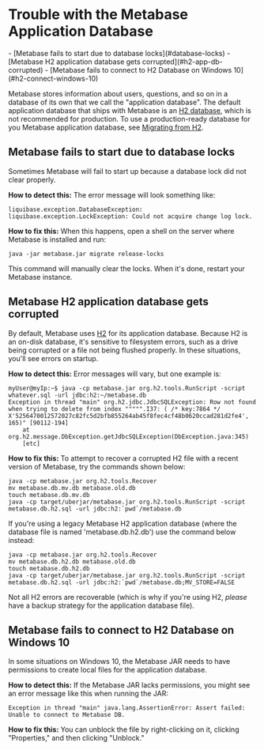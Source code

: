# Trouble with the Metabase Application Database

<div class='doc-toc' markdown=1>
- [Metabase fails to start due to database locks](#database-locks)
- [Metabase H2 application database gets corrupted](#h2-app-db-corrupted)
- [Metabase fails to connect to H2 Database on Windows 10](#h2-connect-windows-10)
</div>

Metabase stores information about users, questions, and so on in a database of its own that we call the "application database". The default application database that ships with Metabase is an [H2 database][what-is-h2], which is not recommended for production. To use a production-ready database for you Metabase application database, see [Migrating from H2][migrating]. 

<h2 id="database-locks">Metabase fails to start due to database locks</h2>

Sometimes Metabase will fail to start up because a database lock did not clear properly. 

**How to detect this:** The error message will look something like:

```
liquibase.exception.DatabaseException: liquibase.exception.LockException: Could not acquire change log lock.
```

**How to fix this:** When this happens, open a shell on the server where Metabase is installed and run:

```
java -jar metabase.jar migrate release-locks
```

This command will manually clear the locks. When it's done, restart your Metabase instance.

<h2 id="h2-app-db-corrupted">Metabase H2 application database gets corrupted</h2>

By default, Metabase uses [H2][what-is-h2] for its application database. Because H2 is an on-disk database, it's sensitive to filesystem errors, such as a drive being corrupted or a file not being flushed properly. In these situations, you'll see errors on startup. 

**How to detect this:** Error messages will vary, but one example is:

```
myUser@myIp:~$ java -cp metabase.jar org.h2.tools.RunScript -script whatever.sql -url jdbc:h2:~/metabase.db
Exception in thread "main" org.h2.jdbc.JdbcSQLException: Row not found when trying to delete from index """"".I37: ( /* key:7864 */ X'5256470012572027c82fc5d2bfb855264ab45f8fec4cf48b0620ccad281d2fe4', 165)" [90112-194]
    at org.h2.message.DbException.getJdbcSQLException(DbException.java:345)
    [etc]
```

**How to fix this:** To attempt to recover a corrupted H2 file with a recent version of Metabase, try the commands shown below:

```
java -cp metabase.jar org.h2.tools.Recover
mv metabase.db.mv.db metabase.old.db
touch metabase.db.mv.db
java -cp target/uberjar/metabase.jar org.h2.tools.RunScript -script metabase.db.h2.sql -url jdbc:h2:`pwd`/metabase.db
```

If you're using a legacy Metabase H2 application database (where the database file is named 'metabase.db.h2.db') use the command below instead:

```
java -cp metabase.jar org.h2.tools.Recover
mv metabase.db.h2.db metabase.old.db
touch metabase.db.h2.db
java -cp target/uberjar/metabase.jar org.h2.tools.RunScript -script metabase.db.h2.sql -url jdbc:h2:`pwd`/metabase.db;MV_STORE=FALSE
```

Not all H2 errors are recoverable (which is why if you're using H2, _please_ have a backup strategy for the application database file).

<h2 id="h2-connect-windows-10">Metabase fails to connect to H2 Database on Windows 10</h2>

In some situations on Windows 10, the Metabase JAR needs to have permissions to create local files for the application database. 

**How to detect this:** If the Metabase JAR lacks permissions, you might see an error message like this when running the JAR:

```
Exception in thread "main" java.lang.AssertionError: Assert failed: Unable to connect to Metabase DB.
```

**How to fix this:** You can unblock the file by right-clicking on it, clicking "Properties," and then clicking "Unblock." 

[what-is-h2]: ../faq/setup/what-is-h2.html
[migrating]: ../operations-guide/migrating-from-h2.html
